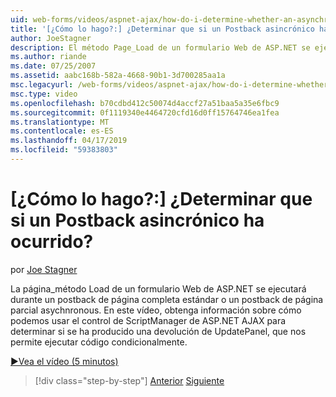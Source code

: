 ```yaml
---
uid: web-forms/videos/aspnet-ajax/how-do-i-determine-whether-an-asynchronous-postback-has-occurred
title: '[¿Cómo lo hago?:] ¿Determinar que si un Postback asincrónico ha ocurrido? | Microsoft Docs'
author: JoeStagner
description: El método Page_Load de un formulario Web de ASP.NET se ejecuta durante un postback de página completa estándar o un postback de página parcial asychnronous. En este vídeo...
ms.author: riande
ms.date: 07/25/2007
ms.assetid: aabc168b-582a-4668-90b1-3d700285aa1a
msc.legacyurl: /web-forms/videos/aspnet-ajax/how-do-i-determine-whether-an-asynchronous-postback-has-occurred
msc.type: video
ms.openlocfilehash: b70cdbd412c50074d4accf27a51baa5a35e6fbc9
ms.sourcegitcommit: 0f1119340e4464720cfd16d0ff15764746ea1fea
ms.translationtype: MT
ms.contentlocale: es-ES
ms.lasthandoff: 04/17/2019
ms.locfileid: "59383803"
---
```

# <a name="how-do-i-determine-whether-an-asynchronous-postback-has-occurred"></a>[¿Cómo lo hago?:] ¿Determinar que si un Postback asincrónico ha ocurrido?

por [Joe Stagner](https://github.com/JoeStagner)

La página\_método Load de un formulario Web de ASP.NET se ejecutará durante un postback de página completa estándar o un postback de página parcial asychnronous. En este vídeo, obtenga información sobre cómo podemos usar el control de ScriptManager de ASP.NET AJAX para determinar si se ha producido una devolución de UpdatePanel, que nos permite ejecutar código condicionalmente.

[&#9654;Vea el vídeo (5 minutos)](https://channel9.msdn.com/Blogs/ASP-NET-Site-Videos/how-do-i-determine-whether-an-asynchronous-postback-has-occurred)

> [!div class="step-by-step"]
> [Anterior](how-do-i-use-javascript-to-refresh-an-aspnet-ajax-updatepanel.md)
> [Siguiente](how-do-i-use-the-conditional-updatemode-of-the-updatepanel.md)
